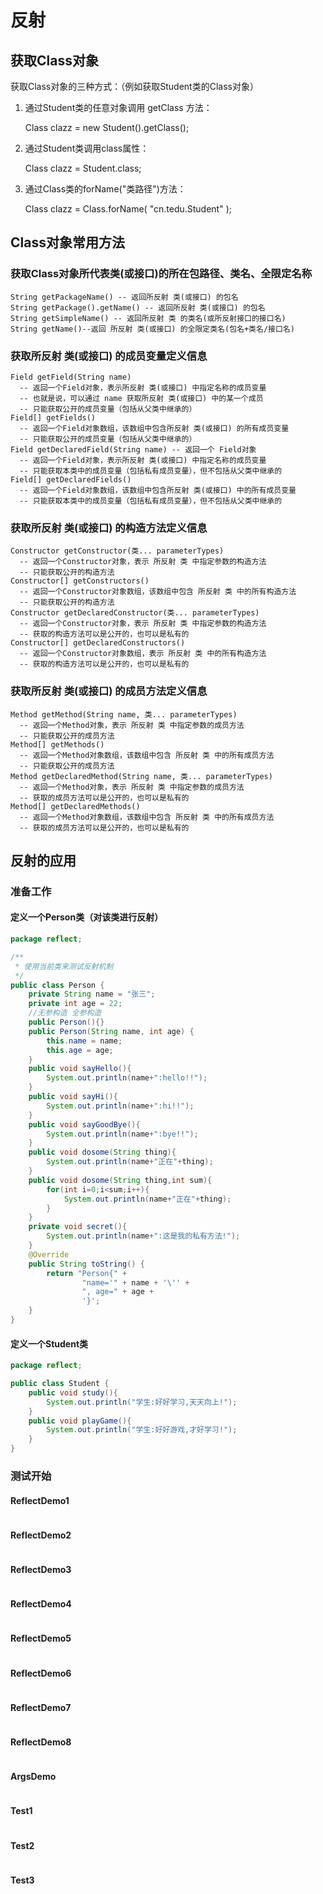 # 反射

## 获取Class对象

获取Class对象的三种方式：（例如获取Student类的Class对象）

1. 通过Student类的任意对象调用 getClass 方法：

   Class clazz = new Student().getClass();

2. 通过Student类调用class属性：

   Class clazz = Student.class;

3. 通过Class类的forName("类路径")方法：

   Class clazz = Class.forName( "cn.tedu.Student" );

## Class对象常用方法

###  获取Class对象所代表类(或接口)的所在包路径、类名、全限定名称

```
String getPackageName() -- 返回所反射 类(或接口) 的包名
String getPackage().getName() -- 返回所反射 类(或接口) 的包名
String getSimpleName() -- 返回所反射 类 的类名(或所反射接口的接口名)
String getName()--返回 所反射 类(或接口) 的全限定类名(包名+类名/接口名)
```

### 获取所反射 类(或接口) 的成员变量定义信息

```
Field getField(String name) 
  -- 返回一个Field对象，表示所反射 类(或接口) 中指定名称的成员变量
  -- 也就是说，可以通过 name 获取所反射 类(或接口) 中的某一个成员
  -- 只能获取公开的成员变量（包括从父类中继承的）
Field[] getFields() 
  -- 返回一个Field对象数组，该数组中包含所反射 类(或接口) 的所有成员变量
  -- 只能获取公开的成员变量（包括从父类中继承的）
Field getDeclaredField(String name) -- 返回一个 Field对象
  -- 返回一个Field对象，表示所反射 类(或接口) 中指定名称的成员变量
  -- 只能获取本类中的成员变量（包括私有成员变量），但不包括从父类中继承的
Field[] getDeclaredFields() 
  -- 返回一个Field对象数组，该数组中包含所反射 类(或接口) 中的所有成员变量
  -- 只能获取本类中的成员变量（包括私有成员变量），但不包括从父类中继承的
```

###  获取所反射 类(或接口) 的构造方法定义信息

```
Constructor getConstructor(类... parameterTypes)
  -- 返回一个Constructor对象，表示 所反射 类 中指定参数的构造方法
  -- 只能获取公开的构造方法
Constructor[] getConstructors() 
  -- 返回一个Constructor对象数组，该数组中包含 所反射 类 中的所有构造方法
  -- 只能获取公开的构造方法
Constructor getDeclaredConstructor(类... parameterTypes) 
  -- 返回一个Constructor对象，表示 所反射 类 中指定参数的构造方法
  -- 获取的构造方法可以是公开的，也可以是私有的
Constructor[] getDeclaredConstructors() 
  -- 返回一个Constructor对象数组，表示 所反射 类 中的所有构造方法
  -- 获取的构造方法可以是公开的，也可以是私有的
```

###  获取所反射 类(或接口) 的成员方法定义信息

```
Method getMethod(String name, 类... parameterTypes) 
  -- 返回一个Method对象，表示 所反射 类 中指定参数的成员方法
  -- 只能获取公开的成员方法
Method[] getMethods() 
  -- 返回一个Method对象数组，该数组中包含 所反射 类 中的所有成员方法
  -- 只能获取公开的成员方法
Method getDeclaredMethod(String name, 类... parameterTypes) 
  -- 返回一个Method对象，表示 所反射 类 中指定参数的成员方法
  -- 获取的成员方法可以是公开的，也可以是私有的
Method[] getDeclaredMethods()
  -- 返回一个Method对象数组，该数组中包含 所反射 类 中的所有成员方法
  -- 获取的成员方法可以是公开的，也可以是私有的
```

## 反射的应用

### 准备工作

#### 定义一个Person类（对该类进行反射）

```java
package reflect;

/**
 * 使用当前类来测试反射机制
 */
public class Person {
    private String name = "张三";
    private int age = 22;
    //无参构造 全参构造
    public Person(){}
    public Person(String name, int age) {
        this.name = name;
        this.age = age;
    }
    public void sayHello(){
        System.out.println(name+":hello!!");
    }
    public void sayHi(){
        System.out.println(name+":hi!!");
    }
    public void sayGoodBye(){
        System.out.println(name+":bye!!");
    }
    public void dosome(String thing){
        System.out.println(name+"正在"+thing);
    }
    public void dosome(String thing,int sum){
        for(int i=0;i<sum;i++){
            System.out.println(name+"正在"+thing);
        }
    }
    private void secret(){
        System.out.println(name+":这是我的私有方法!");
    }
    @Override
    public String toString() {
        return "Person{" +
                "name='" + name + '\'' +
                ", age=" + age +
                '}';
    }
}
```

#### 定义一个Student类

```java
package reflect;

public class Student {
    public void study(){
        System.out.println("学生:好好学习,天天向上!");
    }
    public void playGame(){
        System.out.println("学生:好好游戏,才好学习!");
    }
}
```

### 测试开始

#### ReflectDemo1

```java

```

####  ReflectDemo2 

```java

```

#### ReflectDemo3

```java

```

####  ReflectDemo4

```java

```

#### ReflectDemo5

```java

```

#### ReflectDemo6

```java

```

#### ReflectDemo7

```java

```

#### ReflectDemo8

```java

```

#### ArgsDemo

```java

```

#### Test1

```java

```

#### Test2

```java

```

#### Test3

```java

```
